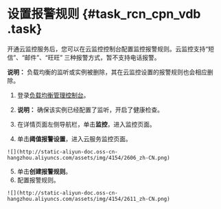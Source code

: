# 设置报警规则 {#task_rcn_cpn_vdb .task}

开通云监控服务后，您可以在云监控控制台配置监控报警规则。云监控支持“短信”、“邮件”、“旺旺” 三种报警方式，暂不支持电话报警。

**说明：** 负载均衡的监听或实例被删除，其在云监控设置的报警规则也会相应删除。

1.   登录[负载均衡管理控制台](https://slbnew.console.aliyun.com/)。 
2.  **说明：** 确保该实例已经配置了监听，开启了健康检查。

3.   在详情页面左侧导航栏，单击**监控**，进入监控页面。 
4.   单击**阈值报警设置**，进入云服务监控页面。 

    ![](http://static-aliyun-doc.oss-cn-hangzhou.aliyuncs.com/assets/img/4154/2606_zh-CN.png)

5.   单击**创建报警规则**。 
6.   配置报警规则。 

    ![](http://static-aliyun-doc.oss-cn-hangzhou.aliyuncs.com/assets/img/4154/2611_zh-CN.png)


